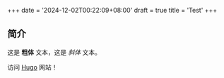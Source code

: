 +++
date = '2024-12-02T00:22:09+08:00'
draft = true
title = 'Test'
+++

## 简介

这是 **粗体** 文本，这是 *斜体* 文本。

访问 [Hugo](https://gohugo.io) 网站！